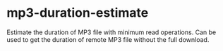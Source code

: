 # mp3-duration-estimate

Estimate the duration of MP3 file with minimum read operations. Can be used to get the duration of remote MP3 file without the full download.
